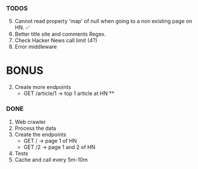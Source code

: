 ### TODOS

5. Cannot read property 'map' of null when going to a non existing page on HN. ✅
6. Better title site and comments Regex.
7. Check Hacker News call limit (4?)
8. Error middleware

# BONUS

2. Create more endpoints
    - GET /article/1 -> top 1 article at HN \*\*

### DONE

1. Web crawler
2. Process the data
3. Create the endpoints
    - GET / -> page 1 of HN
    - GET /2 -> page 1 and 2 of HN
4. Tests
5. Cache and call every 5m-10m
